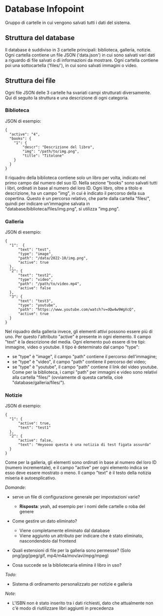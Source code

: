 # Database Infopoint

Gruppo di cartelle in cui vengono salvati tutti i dati del sistema.

## Struttura del database

Il database è suddiviso in 3 cartelle principali: biblioteca, galleria, notizie.
Ogni cartella contiene un file JSON ('data.json') in cui sono salvati vari dati a riguardo di file salvati o di informazioni da mostrare.
Ogni cartella contiene poi una sottocartella ('files/'), in cui sono salvati immagini o video.

## Struttura dei file

Ogni file JSON delle 3 cartelle ha svariati campi strutturati diversamente.
Qui di seguito la struttura e una descrizione di ogni categoria.

### Biblioteca

JSON di esempio:

    {
      "active": "4",
      "books": {
        "1": {
            "descr": "Descrizione del libro",
            "img": "/path/to/img.png",
            "title": "Titolone"
        }
      }
    }

Il riquadro della biblioteca contiene solo un libro per volta, indicato nel primo campo dal numero del suo ID.
Nella sezione "books" sono salvati tutti i libri, ordinati in base al numero del loro ID.
Ogni libro, oltre a titolo e descrizione, ha un campo "img", in cui è indicato il percorso della sua copertina. Questo è un percorso relativo, che parte dalla cartella "files/", quindi per indicare un'immagine salvata in "database/biblioteca/files/img.png", si utilizza "img.png".

### Galleria

JSON di esempio:

    {
      "1":  {
          "text": "test",
          "type": "image",
          "path": "/data/2022-10/img.png",
          "active": true
      },
      "2": {
          "text": "test2",
          "type": "video",
          "path": "/path/to/video.mp4",
          "active": false
      },
      "3": {
          "text": "test3",
          "type": "youtube",
          "path": "https://www.youtube.com/watch?v=dQw4w9WgXcQ",
          "active": true
      }
    }

Nel riquadro della galleria invece, gli elementi attivi possono essere più di uno. Per questo l'attributo "active" è presente in ogni elemento.
Il campo "text" è la descrizione del media.
Ogni elemento può essere di tre tipi: immagine, video o youtube.
Il tipo è determinato dal campo "type":

- se "type" è "image", il campo "path" contiene il percorso dell'immagine;
- se "type" è "video", il campo "path" contiene il percorso del video;
- se "type" è "youtube", il campo "path" contiene il link del video youtube.
  Come per la biblioteca, i campi "path" per immagini e video sono relativi alla cartella "files/" (ovviamente di questa cartella, cioè "database/galleria/files/").

### Notizie

JSON di esempio:

    {
      "1": {
          "active": true,
          "text": "test1"
      },
      "2": {
          "active": false,
          "text": "Heyoooo questa è una notizia di test figata assurda"
      }
    }

Come per la galleria, gli elementi sono ordinati in base al numero del loro ID (numero incrementale), e il campo "active" per ogni elemento indica se esso deve essere mostrato o meno.
Il campo "text" è il testo della notizia miseria è autoesplicativo.

_Domande_:

- serve un file di configurazione generale per impostazioni varie?

  - **Risposta**: yeah, ad esempio per i nomi delle cartelle o roba del genere

- Come gestire un dato eliminato?
  - Viene completamente eliminato dal database
  - Viene aggiunto un attributo per indicare che è stato eliminato, nascondendolo dal frontend
- Quali estensioni di file per la galleria sono permesse? (Solo png/jpg/jpeg/gif, mp4/m4a/mov/avi/mpg/mpeg)
- Cosa succede se la bibliotecaria elimina il libro in uso?

_Todo_:

- Sistema di ordinamento personalizzato per notizie e galleria

_Note_:

- L'ISBN non è stato inserito tra i dati richiesti, dato che attualmente non c'è modo di riutilizzare libri aggiunti in precedenza
